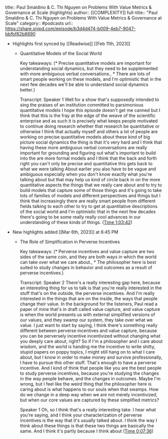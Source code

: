 title:: Paul Smaldino & C. Thi Nguyen on Problems With Value Metrics & Governance at Scale (highlights)
author:: [[COMPLEXITY]]
full-title:: "Paul Smaldino & C. Thi Nguyen on Problems With Value Metrics & Governance at Scale"
category:: #podcasts
url:: https://share.snipd.com/episode/b3d4d474-b009-4eb7-9047-bbfbf82b8890

- Highlights first synced by [[Readwise]] [[Feb 11th, 2023]]
	- Quantitative Models of the Social World
	  
	  Key takeaways:
	  (* Precise quantitative models are important for understanding social dynamics, but they need to be supplemented with more ambiguous verbal conversations., * There are lots of smart people working on these models, and I'm optimistic that in the next few decades we'll be able to understand social dynamics better.)
	  
	  Transcript:
	  Speaker 1
	  Well for a show that's supposedly intended to sing the praises of an institution committed to parsimonious quantitative models I hope this episode doesn't get me canned but I think that this is the fray at the edge of the weave of the scientific enterprise and as such it is precisely what keeps people motivated to continue doing research whether that research be quantitative or otherwise I think that actually myself and others a lot of people are working on precise quantitative models about these kind of big picture social dynamics the thing is that it's very hard and I think that having these more ambiguous verbal conversations are really important for grounding and figuring out what's important to build into the are more formal models and I think that the back and forth right you can't only be precise and quantitative this gets back to what we were talking About earlier you also have to be vague and ambiguous especially when you don't know exactly what you're talking about but that may help us kind of circle back in on the more quantitative aspects the things that we really care about and to try to build models that capture some of those things and it's going to take lots of families of models and different perspectives and things but I think that increasingly there are really smart people from different fields talking to each other to try to get at quantitative descriptions of the social world and I'm optimistic that in the next few decades there's going to be some really really cool advances in our understanding of these kinds of things. ([Time 1:03:42](https://share.snipd.com/snip/5d718e17-19fa-4ce3-b365-7bd80783a0cc))
- New highlights added [[Mar 6th, 2023]] at 6:45 PM
	- The Role of Simplification in Perverse Incentives
	  
	  Key takeaways:
	  (* Perverse incentives and value capture are two sides of the same coin, and they are both ways in which the world can take over what we care about., * The philosopher here is best suited to study changes in behavior and outcomes as a result of perverse incentives.)
	  
	  Transcript:
	  Speaker 2
	  There's a really interesting gap here, because an interesting thing for us to talk is that you're really interested in the stuff that's on the outside, the perverse incentives. And I'm really interested in the things that are on the inside, the ways that people change their value. In the background for the listeners, Paul read a paper of mine that's in draft called value capture, and value capture is when the world presents us with external simplified versions of our values, and they swamp our system, they take over what we value. I just want to start by saying, I think there's something really different between perverse incentives and value capture, because you can be perversely incentive incentivized without changing what you deeply care about, right? So if I'm a philosopher and I care about wisdom, and the world is handing me the incentive to write shitty, stupid papers on poppy topics, I might still hang on to what I care about, but I know in order to make money and survive professionally, I have to pursue this other stuff. That's enough to have a perverse incentive. And I kind of think that people like you are the best people to study perverse incentives, because you're studying the changes in the way people behave, and the changes in outcomes. Maybe I'm wrong, but I feel like the weird thing that the philosopher here is caring about is what happens to our souls when that swamps. How do we change in a deep way when we are not merely incentivized, but when our core values are captured by these simplified metrics?
	  
	  Speaker 1
	  Oh, so I think that's a really interesting take. I hear what you're saying, and I think your characterization of perverse incentives is the way that it's usually talked about. I think the way I think about these things is that these two things are basically the same. And I think it's partly because I think about ([Time 0:07:36](https://share.snipd.com/snip/7962c917-76ad-4c5a-a6a3-93f2bc4b32d4))